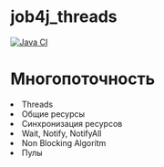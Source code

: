 ﻿# job4j_threads

[![Java CI](https://github.com/PerpetuumEbner/job4j_threads/actions/workflows/maven.yml/badge.svg)](https://github.com/PerpetuumEbner/job4j_threads/actions/workflows/maven.yml)

# Многопоточность

<li>Threads
<li>Общие ресурсы
<li>Синхронизация ресурсов
<li>Wait, Notify, NotifyAll
<li>Non Blocking Algoritm
<li>Пулы